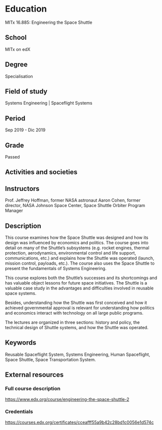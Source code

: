 # Education

MITx 16.885: Engineering the Space Shuttle

## School

MITx on edX

## Degree

Specialisation

## Field of study

Systems Engineering | Spaceflight Systems

## Period

Sep 2019 - Dic 2019

## Grade

Passed

## Activities and societies

## Instructors

Prof. Jeffrey Hoffman, former NASA astronaut
Aaron Cohen, former director, NASA Johnson Space Center, Space Shuttle Orbiter Program Manager

## Description

This course examines how the Space Shuttle was designed and how its design was influenced by economics and politics. The course goes into detail on many of the Shuttle’s subsystems (e.g. rocket engines, thermal protection, aerodynamics, environmental control and life support, communications, etc.) and explains how the Shuttle was operated (launch, mission control, payloads, etc.). The course also uses the Space Shuttle to present the fundamentals of Systems Engineering.

This course explores both the Shuttle’s successes and its shortcomings and has valuable object lessons for future space initiatives. The Shuttle is a valuable case study in the advantages and difficulties involved in reusable space systems.

Besides, understanding how the Shuttle was first conceived and how it achieved governmental approval is relevant for understanding how politics and economics interact with technology on all large public programs.

The lectures are organized in three sections: history and policy, the technical design of Shuttle systems, and how the Shuttle was operated.

## Keywords

Reusable Spaceflight System, Systems Engineering, Human Spaceflight, Space Shuttle, Space Transportation System.

## External resources

### Full course description

<https://www.edx.org/course/engineering-the-space-shuttle-2>

### Credentials

<https://courses.edx.org/certificates/cceafff55a9b42c28bd1c0056e1d574c>
